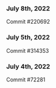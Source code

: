 ### July 8th, 2022

Commit #220692

### July 5th, 2022

Commit #314353


### July 4th, 2022

Commit #72281
